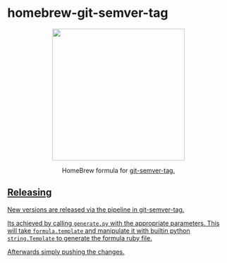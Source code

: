 homebrew-git-semver-tag
===

<p align="center">
  <img width="300" src="https://brew.sh/assets/img/homebrew-256x256.png">
</p>

<p align="center">
HomeBrew formula for <a href="https://github.com/timo-reymann/git-semver-tag">git-semver-tag</>.
  </p>

## Releasing

New versions are released via the pipeline in git-semver-tag.

Its achieved by calling `generate.py` with the appropriate parameters.
This will take `formula.template` and manipulate it with builtin python `string.Template` to generate the formula ruby file.

Afterwards simply pushing the changes.

